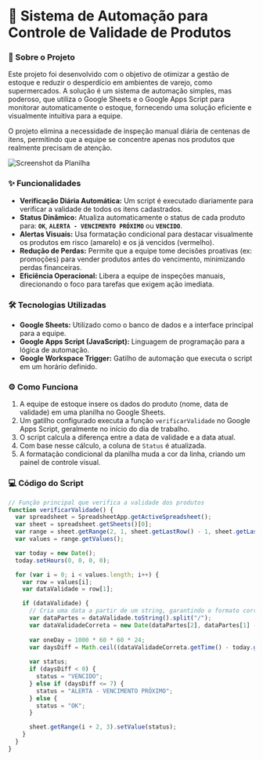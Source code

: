 # 🛒 Sistema de Automação para Controle de Validade de Produtos

### 📄 Sobre o Projeto

Este projeto foi desenvolvido com o objetivo de otimizar a gestão de estoque e reduzir o desperdício em ambientes de varejo, como supermercados. A solução é um sistema de automação simples, mas poderoso, que utiliza o Google Sheets e o Google Apps Script para monitorar automaticamente o estoque, fornecendo uma solução eficiente e visualmente intuitiva para a equipe.

O projeto elimina a necessidade de inspeção manual diária de centenas de itens, permitindo que a equipe se concentre apenas nos produtos que realmente precisam de atenção.

![Screenshot da Planilha](https://via.placeholder.com/800x400.png?text=Insira+aqui+um+screenshot+da+sua+planilha+em+uso)

### ✨ Funcionalidades

* **Verificação Diária Automática:** Um script é executado diariamente para verificar a validade de todos os itens cadastrados.
* **Status Dinâmico:** Atualiza automaticamente o status de cada produto para: **`OK`**, **`ALERTA - VENCIMENTO PRÓXIMO`** ou **`VENCIDO`**.
* **Alertas Visuais:** Usa formatação condicional para destacar visualmente os produtos em risco (amarelo) e os já vencidos (vermelho).
* **Redução de Perdas:** Permite que a equipe tome decisões proativas (ex: promoções) para vender produtos antes do vencimento, minimizando perdas financeiras.
* **Eficiência Operacional:** Libera a equipe de inspeções manuais, direcionando o foco para tarefas que exigem ação imediata.

### 🛠️ Tecnologias Utilizadas

* **Google Sheets:** Utilizado como o banco de dados e a interface principal para a equipe.
* **Google Apps Script (JavaScript):** Linguagem de programação para a lógica de automação.
* **Google Workspace Trigger:** Gatilho de automação que executa o script em um horário definido.

### ⚙️ Como Funciona

1.  A equipe de estoque insere os dados do produto (nome, data de validade) em uma planilha no Google Sheets.
2.  Um gatilho configurado executa a função `verificarValidade` no Google Apps Script, geralmente no início do dia de trabalho.
3.  O script calcula a diferença entre a data de validade e a data atual.
4.  Com base nesse cálculo, a coluna de `Status` é atualizada.
5.  A formatação condicional da planilha muda a cor da linha, criando um painel de controle visual.

### 💻 Código do Script

```javascript
// Função principal que verifica a validade dos produtos
function verificarValidade() {
  var spreadsheet = SpreadsheetApp.getActiveSpreadsheet();
  var sheet = spreadsheet.getSheets()[0];
  var range = sheet.getRange(2, 1, sheet.getLastRow() - 1, sheet.getLastColumn());
  var values = range.getValues();

  var today = new Date();
  today.setHours(0, 0, 0, 0); 

  for (var i = 0; i < values.length; i++) {
    var row = values[i];
    var dataValidade = row[1];

    if (dataValidade) {
      // Cria uma data a partir de um string, garantindo o formato correto (dd/MM/yyyy)
      var dataPartes = dataValidade.toString().split("/");
      var dataValidadeCorreta = new Date(dataPartes[2], dataPartes[1] - 1, dataPartes[0]);
      
      var oneDay = 1000 * 60 * 60 * 24;
      var daysDiff = Math.ceil((dataValidadeCorreta.getTime() - today.getTime()) / oneDay);
      
      var status;
      if (daysDiff < 0) {
        status = "VENCIDO";
      } else if (daysDiff <= 7) {
        status = "ALERTA - VENCIMENTO PRÓXIMO";
      } else {
        status = "OK";
      }

      sheet.getRange(i + 2, 3).setValue(status);
    }
  }
}
